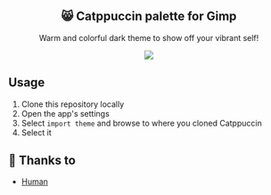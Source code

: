 <p align="center">
  <h2 align="center">😸 Catppuccin palette for Gimp</h2>
</p>

<p align="center">Warm and colorful dark theme to show off your vibrant self!</p>

<p align="center">
  <img src="https://raw.githubusercontent.com/catppuccin/catppuccin/dev/assets/misc/sample.png"/>
</p>

## Usage

1. Clone this repository locally
2. Open the app's settings
3. Select `import theme` and browse to where you cloned Catppuccin
4. Select it

## 💝 Thanks to

- [Human](https://github.com/catppuccin)
